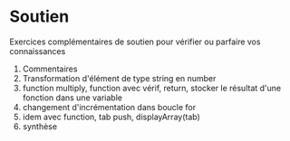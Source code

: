 # Soutien
Exercices complémentaires de soutien pour vérifier ou parfaire vos connaissances

1. Commentaires
2. Transformation d'élément de type string en number
3. function multiply, function avec vérif, return, stocker le résultat d'une fonction dans une variable
4. changement d'incrémentation dans boucle for
5. idem avec function, tab push, displayArray(tab)
6. synthèse
